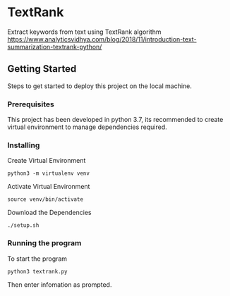 # TextRank
Extract keywords from text using TextRank algorithm
https://www.analyticsvidhya.com/blog/2018/11/introduction-text-summarization-textrank-python/

## Getting Started
Steps to get started to deploy this project on the local machine.

### Prerequisites
This project has been developed in python 3.7, its recommended to create virtual environment to manage dependencies required.

### Installing
Create Virtual Environment 

```python3 -m virtualenv venv```

Activate Virtual Environment 

```source venv/bin/activate```

Download the Dependencies

```./setup.sh```

### Running the program 
To start the program

```python3 textrank.py```

Then enter infomation as prompted.

